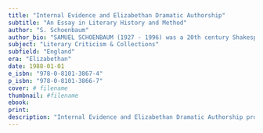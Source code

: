 ```yaml
---
title: "Internal Evidence and Elizabethan Dramatic Authorship"
subtitle: "An Essay in Literary History and Method"
author: "S. Schoenbaum"
author_bio: "SAMUEL SCHOENBAUM (1927 - 1996) was a 20th century Shakespearean biographer and scholar. He taught at Northwestern University from 1953 to 1975, City University of New York from 1975 to 1976, was the Distinguished Professor of Renaissance Studies at the University of Maryland from 1976 to 1993, and served as director of UMD's Center for Renaissance and Baroque Studies from 1981 to 1996. He was a past trustee of the Folger Shakespeare Library and the American consultant for the Oxford University Shakespeare Project, and one of the inaugural editors of Northwestern University Press's Renaissance Drama, the premier journal of early modern drama."
subject: "Literary Criticism & Collections"
subfield: "England"
era: "Elizabethan"
date: 1988-01-01
e_isbn: "978-0-8101-3867-4"
p_isbn: "978-0-8101-3866-7"
cover: # filename
thumbnail: #filename
ebook:
print:
description: "Internal Evidence and Elizabethan Dramatic Authorship provides one the earliest attempts to write a theoretical method for evidence within plays to help determine authorship or to help distinguish the work of one author from another. Samuel Schoenbaum's study remains valuable, for the attempt to attribute unattributed plays to one or another author remains an ongoing conversation within early modern scholarship today."
---
```

